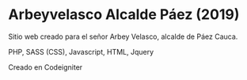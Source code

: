 # Arbeyvelasco Alcalde Páez (2019)
Sitio web creado para el señor Arbey Velasco, alcalde de Páez Cauca. 

PHP, SASS (CSS), Javascript, HTML, Jquery

Creado en Codeigniter

